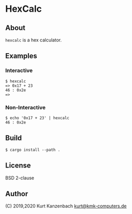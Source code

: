 # HexCalc #

## About ##

`hexcalc` is a hex calculator.

## Examples ##

### Interactive ###

    $ hexcalc
    => 0x17 + 23
    46 : 0x2e
    =>

### Non-Interactive ###

    $ echo '0x17 + 23' | hexcalc
    46 : 0x2e

## Build ##

    $ cargo install --path .

## License ##

BSD 2-clause

## Author

(C) 2019,2020 Kurt Kanzenbach <kurt@kmk-computers.de>
